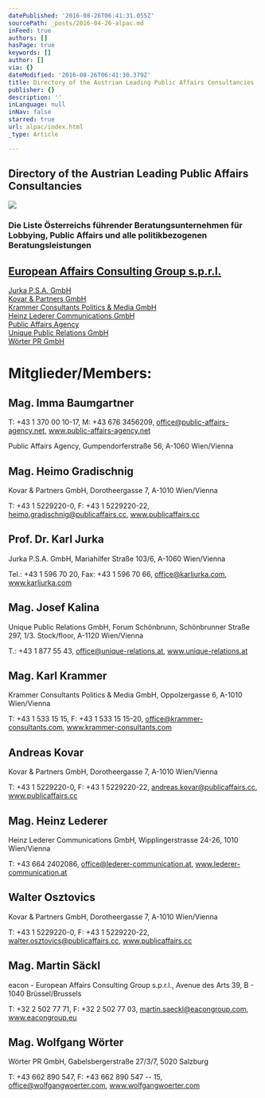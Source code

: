 ```yaml
---
datePublished: '2016-08-26T06:41:31.055Z'
sourcePath: _posts/2016-04-26-alpac.md
inFeed: true
authors: []
hasPage: true
keywords: []
author: []
via: {}
dateModified: '2016-08-26T06:41:30.379Z'
title: Directory of the Austrian Leading Public Affairs Consultancies
publisher: {}
description: ''
inLanguage: null
inNav: false
starred: true
url: alpac/index.html
_type: Article

---
```

## Directory of the Austrian Leading Public Affairs Consultancies
![](https://the-grid-user-content.s3-us-west-2.amazonaws.com/d90d4126-76e2-4dc5-b67a-5d23f3733c3c.gif)

### Die Liste Österreichs führender Beratungsunternehmen für Lobbying, Public Affairs und alle politikbezogenen Beratungsleistungen

## [European Affairs Consulting Group s.p.r.l.][0]  
[Jurka P.S.A. GmbH][1]  
[Kovar & Partners GmbH][2]  
[Krammer Consultants Politics & Media GmbH][3]  
[Heinz Lederer Communications GmbH][4]  
[Public Affairs Agency][5]  
[Unique Public Relations GmbH][6]  
[Wörter PR GmbH][7]

# Mitglieder/Members:

## Mag. Imma Baumgartner

T: +43 1 370 00 10-17, M: +43 676 3456209, office@public-affairs-agency.net, www.public-affairs-agency.net

Public Affairs Agency, Gumpendorferstraße 56, A-1060 Wien/Vienna

## Mag. Heimo Gradischnig

Kovar & Partners GmbH, Dorotheergasse 7, A-1010 Wien/Vienna

T: +43 1 5229220-0, F: +43 1 5229220-22, heimo.gradischnig@publicaffairs.cc, www.publicaffairs.cc

## Prof. Dr. Karl Jurka

Jurka P.S.A. GmbH, Mariahilfer Straße 103/6, A-1060 Wien/Vienna

Tel.: +43 1 596 70 20, Fax: +43 1 596 70 66, office@karljurka.com, www.karljurka.com

## Mag. Josef Kalina

Unique Public Relations GmbH, Forum Schönbrunn, Schönbrunner Straße 297, 1/3\. Stock/floor, A-1120 Wien/Vienna

T.: +43 1 877 55 43, office@unique-relations.at, www.unique-relations.at

## Mag. Karl Krammer

Krammer Consultants Politics & Media GmbH, Oppolzergasse 6, A-1010 Wien/Vienna

T: +43 1 533 15 15, F: +43 1 533 15 15-20, office@krammer-consultants.com, www.krammer-consultants.com

## Andreas Kovar

Kovar & Partners GmbH, Dorotheergasse 7, A-1010 Wien/Vienna

T: +43 1 5229220-0, F: +43 1 5229220-22, andreas.kovar@publicaffairs.cc, www.publicaffairs.cc

## Mag. Heinz Lederer

Heinz Lederer Communications GmbH, Wipplingerstrasse 24-26, 1010 Wien/Vienna

T: +43 664 2402086, office@lederer-communication.at, www.lederer-communication.at

## Walter Osztovics

Kovar & Partners GmbH, Dorotheergasse 7, A-1010 Wien/Vienna

T: +43 1 5229220-0, F: +43 1 5229220-22, walter.osztovics@publicaffairs.cc, www.publicaffairs.cc

## Mag. Martin Säckl

eacon - European Affairs Consulting Group s.p.r.l., Avenue des Arts 39, B - 1040 Brüssel/Brussels

T: +32 2 502 77 71, F: +32 2 502 77 03, martin.saeckl@eacongroup.com, www.eacongroup.eu

## Mag. Wolfgang Wörter

Wörter PR GmbH, Gabelsbergerstraße 27/3/7, 5020 Salzburg

T: +43 662 890 547, F: +43 662 890 547 -- 15, office@wolfgangwoerter.com, www.wolfgangwoerter.com

[0]: http://www.eacongroup.eu/deu/
[1]: http://www.karljurka.com/
[2]: http://www.publicaffairs.cc/
[3]: http://www.krammer-consultants.com/
[4]: http://www.lederer-communication.at/
[5]: http://www.public-affairs-agency.net/agentur/
[6]: https://www.unique-relations.at/
[7]: http://www.wolfgangwoerter.com/